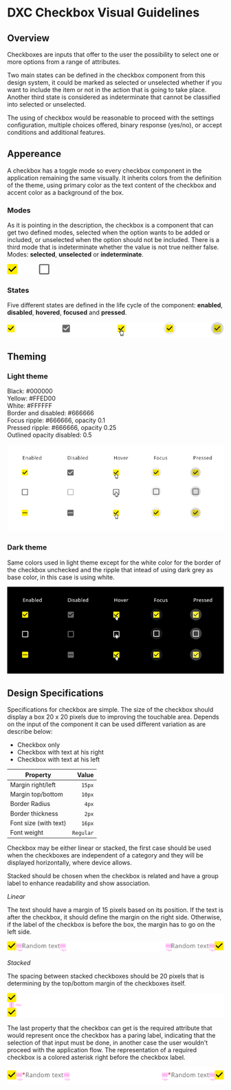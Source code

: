 # DXC Checkbox Visual Guidelines

## Overview

Checkboxes are inputs that offer to the user the possibility to select one or more options from a range of attributes.

Two main states can be defined in the checkbox component from this design system, it could be marked as selected or unselected whether if you want to include the item or not in the action that is going to take place. Another third state is considered as indeterminate that cannot be classified into selected or unselected.

The using of checkbox would be reasonable to proceed with the settings configuration, multiple choices offered, binary response (yes/no), or accept conditions and additional features.

## Appereance

A checkbox has a toggle mode so every checkbox component in the application remaining the same visually. It inherits colors from the definition of the theme, using primary color as the text content of the checkbox and accent color as a background of the box.

### Modes

As it is pointing in the description, the checkbox is a component that can get two defined modes, selected when the option wants to be added or included, or unselected when the option should not be included. There is a third mode that is indeterminate whether the value is not true neither false.
Modes: __selected__, __unselected__ or __indeterminate__.

![Checkbox modes](images/checkbox_modes.png)

### States

Five different states are defined in the life cycle of the component: __enabled__, __disabled__, __hovered__, __focused__ and __pressed__.

![Checkbox states](images/checkbox_states.png)

## Theming

### Light theme

Black: #000000  
Yellow: #FFED00  
White: #FFFFFF  
Border and disabled: #666666  
Focus ripple: #666666, opacity 0.1  
Pressed ripple: #666666, opacity 0.25  
Outlined opacity disabled: 0.5  

![Checkbox for light theme](images/checkbox_states_light.png)

### Dark theme

Same colors used in light theme except for the white color for the border of the checkbox unchecked and the ripple that intead of using dark grey as base color, in this case is using white.

![Checkbox for dark theme](images/checkbox_states_dark.png)

## Design Specifications

Specifications for checkbox are simple. The size of the checkbox should display a box 20 x 20 pixels due to improving the touchable area. Depends on the input of the component it can be used different variation as are describe below:

- Checkbox only
- Checkbox with text at his right
- Checkbox with text at his left

| Property           | Value|
|--------------------|------:|
| Margin right/left  | `15px`|
| Margin top/bottom  | `10px`|
| Border Radius      | `4px` |
| Border thickness   | `2px` |
| Font size (with text)| `16px` |
| Font weight        | `Regular` |

Checkbox may be either linear or stacked, the first case should be used when the checkboxes are independent of a category and they will be displayed horizontally, where device allows.

Stacked should be chosen when the checkbox is related and have a group label to enhance readability and show association.

*Linear*  

The text should have a margin of 15 pixels based on its position. If the text is after the checkbox, it should define the margin on the right side. Otherwise, if the label of the checkbox is before the box, the margin has to go on the left side.

![Checkbox design specifications for linear display](images/checkbox_linear.png)

*Stacked*  

The spacing between stacked checkboxes should be 20 pixels that is determining by the top/bottom margin of the checkboxes itself.

![Checkbox design specifications for stacked display](images/checkbox_stacked.png)

The last property that the checkbox can get is the required attribute that would represent once the checkbox has a paring label, indicating that the selection of that input must be done, in another case the user wouldn't proceed with the application flow. 
The representation of a required checkbox is a colored asterisk right before the checkbox label.

 ![Checkbox design required field](images/checkbox_required.png)
